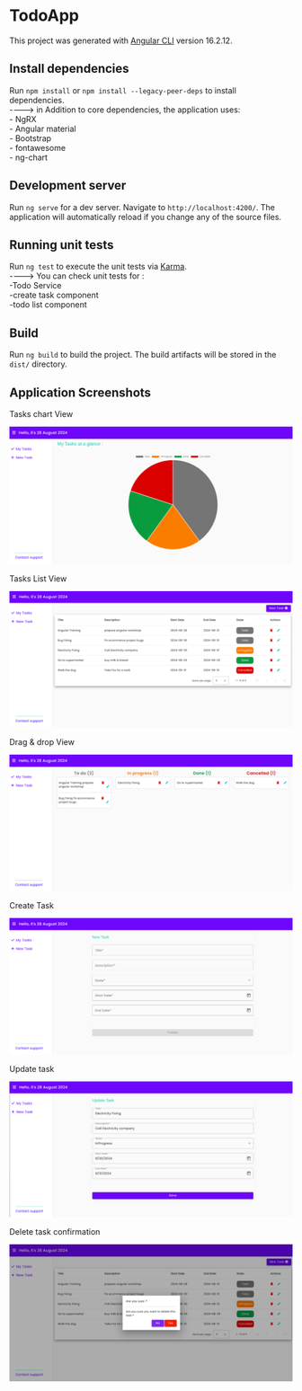 # TodoApp

This project was generated with [Angular CLI](https://github.com/angular/angular-cli) version 16.2.12.

## Install dependencies

Run `npm install` or `npm install --legacy-peer-deps` to install dependencies. <br>
    ----> in Addition to core dependencies, the application uses: <br>
              - NgRX <br>
              - Angular material <br>
              - Bootstrap <br>
              - fontawesome <br>
              - ng-chart <br>

## Development server

Run `ng serve` for a dev server. Navigate to `http://localhost:4200/`. The application will automatically reload if you
change any of the source files.

## Running unit tests

Run `ng test` to execute the unit tests via [Karma](https://karma-runner.github.io). <br>
 ----> You can check unit tests for : <br>
-Todo Service <br>
-create task component <br>
-todo list component <br>

## Build

Run `ng build` to build the project. The build artifacts will be stored in the `dist/` directory.

## Application Screenshots

Tasks chart View

![tasks chart view](src/assets/images/chart-view.png)

Tasks List View

![tasks list view](src/assets/images/list-view.png)

Drag & drop View

![tasks drag&drop view](src/assets/images/drag-drop-view.png)

Create Task

![Create Task](src/assets/images/create-task.png)

Update task

![update Task](src/assets/images/update-task.png)

Delete task confirmation

![Delete Task confirmation](src/assets/images/delete-confirm.png)
